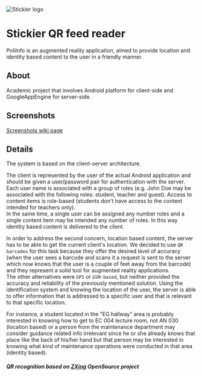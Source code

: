 ![Stickier logo](http://iuliux.ro/stickier/icon.png)

Stickier QR feed reader
=======================

PoliInfo is an augmented reality application, aimed to provide location and identity based content to the user in a friendly manner.

About
-----
Academic project that involves Android platform for client-side and GoogleAppEngine for server-side.

Screenshots
-----------

[Screenshots wiki page](https://github.com/iuliux/StickierQR/wiki/Screenshots)

Details
-------

The system is based on the client-server architecture.

The client is represented by the user of the actual Android application and should be given a user/password pair for authentication with the server. Each user name is associated with a group of roles (e.g. John Doe may be associated with the following roles: student, teacher and guest). Access to content items is role-based (students don't have access to the content intended for teachers only).  
In the same time, a single user can be assigned any number roles and a single content item may be intended any number of roles. In this way identity based content is delivered to the client.

In order to address the second concern, location based content, the server has to be able to get the current client's location. We decided to use `QR barcodes` for this task because they offer the desired level of accuracy (when the user sees a barcode and scans it a request is sent to the server which now knows that the user is a couple of feet away from the barcode) and they represent a solid tool for augmented reality applications.  
The other alternatives were `GPS` or `GSM-based`, but neither provided the accuracy and reliability of the previously mentioned solution. Using the identification system and knowing the location of the user, the server is able to offer information that is addressed to a specific user and that is relevant to that specific location.

For instance, a student located in the "EG hallway" area is probably interested in knowing how to get to EC 004 lecture room, not AN 030 (location based) or a person from the maintenance department may consider guidance related info irrelevant since he or she already knows that place like the back of his/her hand but that person may be interested in knowing what kind of maintenance operations were conducted in that area (identity based).

##### QR recognition based on [ZXing](http://code.google.com/p/zxing/) OpenSource project